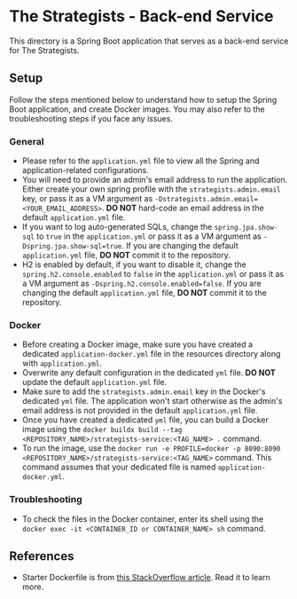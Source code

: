 # The Strategists - Back-end Service

This directory is a Spring Boot application that serves as a back-end service for The Strategists.

## Setup

Follow the steps mentioned below to understand how to setup the Spring Boot application, and create Docker images. You may also refer to the troubleshooting steps if you face any issues.

### General
- Please refer to the `application.yml` file to view all the Spring and application-related configurations.
- You will need to provide an admin's email address to run the application. Either create your own spring profile with the `strategists.admin.email` key, or pass it as a VM argument as `-Dstrategists.admin.email=<YOUR_EMAIL_ADDRESS>`. **DO NOT** hard-code an email address in the default `application.yml` file.
- If you want to log auto-generated SQLs, change the `spring.jpa.show-sql` to `true` in the `application.yml` or pass it as a VM argument as `-Dspring.jpa.show-sql=true`. If you are changing the default `application.yml` file, **DO NOT** commit it to the repository.
- H2 is enabled by default, if you want to disable it, change the `spring.h2.console.enabled` to `false` in the `application.yml` or pass it as a VM argument as `-Dspring.h2.console.enabled=false`. If you are changing the default `application.yml` file, **DO NOT** commit it to the repository.

### Docker
- Before creating a Docker image, make sure you have created a dedicated `application-docker.yml` file in the resources directory along with `application.yml`.
- Overwrite any default configuration in the dedicated `yml` file. **DO NOT** update the default `application.yml` file.
- Make sure to add the `strategists.admin.email` key in the Docker's dedicated `yml` file. The application won't start otherwise as the admin's email address is not provided in the default `application.yml` file.
- Once you have created a dedicated `yml` file, you can build a Docker image using the `docker buildx build --tag <REPOSITORY_NAME>/strategists-service:<TAG_NAME> .` command.
- To run the image, use the `docker run -e PROFILE=docker -p 8090:8090 <REPOSITORY_NAME>/strategists-service:<TAG_NAME>` command. This command assumes that your dedicated file is named `application-docker.yml`.

### Troubleshooting
- To check the files in the Docker container, enter its shell using the `docker exec -it <CONTAINER_ID or CONTAINER_NAME> sh` command.

## References
- Starter Dockerfile is from [this StackOverflow article](https://stackoverflow.com/questions/27767264/how-to-dockerize-maven-project-and-how-many-ways-to-accomplish-it). Read it to learn more.
